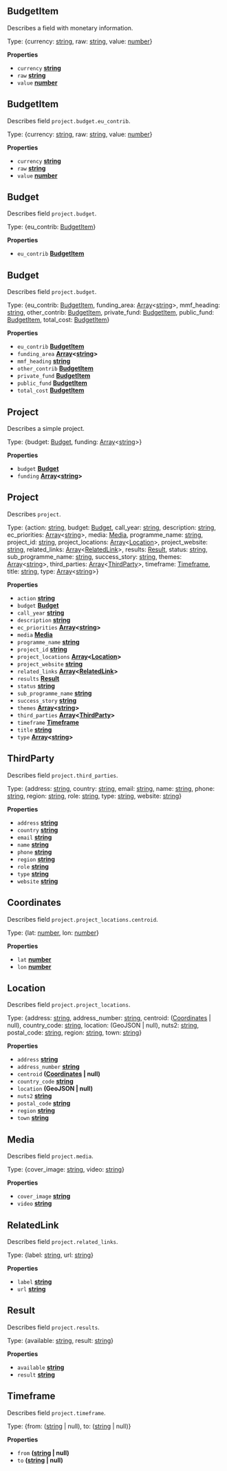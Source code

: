 <!-- Generated by documentation.js. Update this documentation by updating the source code. -->

## BudgetItem

Describes a field with monetary information.

Type: {currency: [string](https://developer.mozilla.org/docs/Web/JavaScript/Reference/Global_Objects/String), raw: [string](https://developer.mozilla.org/docs/Web/JavaScript/Reference/Global_Objects/String), value: [number](https://developer.mozilla.org/docs/Web/JavaScript/Reference/Global_Objects/Number)}

**Properties**

-   `currency` **[string](https://developer.mozilla.org/docs/Web/JavaScript/Reference/Global_Objects/String)** 
-   `raw` **[string](https://developer.mozilla.org/docs/Web/JavaScript/Reference/Global_Objects/String)** 
-   `value` **[number](https://developer.mozilla.org/docs/Web/JavaScript/Reference/Global_Objects/Number)** 

## BudgetItem

Describes field `project.budget.eu_contrib`.

Type: {currency: [string](https://developer.mozilla.org/docs/Web/JavaScript/Reference/Global_Objects/String), raw: [string](https://developer.mozilla.org/docs/Web/JavaScript/Reference/Global_Objects/String), value: [number](https://developer.mozilla.org/docs/Web/JavaScript/Reference/Global_Objects/Number)}

**Properties**

-   `currency` **[string](https://developer.mozilla.org/docs/Web/JavaScript/Reference/Global_Objects/String)** 
-   `raw` **[string](https://developer.mozilla.org/docs/Web/JavaScript/Reference/Global_Objects/String)** 
-   `value` **[number](https://developer.mozilla.org/docs/Web/JavaScript/Reference/Global_Objects/Number)** 

## Budget

Describes field `project.budget`.

Type: {eu_contrib: [BudgetItem](#budgetitem)}

**Properties**

-   `eu_contrib` **[BudgetItem](#budgetitem)** 

## Budget

Describes field `project.budget`.

Type: {eu_contrib: [BudgetItem](#budgetitem), funding_area: [Array](https://developer.mozilla.org/docs/Web/JavaScript/Reference/Global_Objects/Array)&lt;[string](https://developer.mozilla.org/docs/Web/JavaScript/Reference/Global_Objects/String)>, mmf_heading: [string](https://developer.mozilla.org/docs/Web/JavaScript/Reference/Global_Objects/String), other_contrib: [BudgetItem](#budgetitem), private_fund: [BudgetItem](#budgetitem), public_fund: [BudgetItem](#budgetitem), total_cost: [BudgetItem](#budgetitem)}

**Properties**

-   `eu_contrib` **[BudgetItem](#budgetitem)** 
-   `funding_area` **[Array](https://developer.mozilla.org/docs/Web/JavaScript/Reference/Global_Objects/Array)&lt;[string](https://developer.mozilla.org/docs/Web/JavaScript/Reference/Global_Objects/String)>** 
-   `mmf_heading` **[string](https://developer.mozilla.org/docs/Web/JavaScript/Reference/Global_Objects/String)** 
-   `other_contrib` **[BudgetItem](#budgetitem)** 
-   `private_fund` **[BudgetItem](#budgetitem)** 
-   `public_fund` **[BudgetItem](#budgetitem)** 
-   `total_cost` **[BudgetItem](#budgetitem)** 

## Project

Describes a simple project.

Type: {budget: [Budget](#budget), funding: [Array](https://developer.mozilla.org/docs/Web/JavaScript/Reference/Global_Objects/Array)&lt;[string](https://developer.mozilla.org/docs/Web/JavaScript/Reference/Global_Objects/String)>}

**Properties**

-   `budget` **[Budget](#budget)** 
-   `funding` **[Array](https://developer.mozilla.org/docs/Web/JavaScript/Reference/Global_Objects/Array)&lt;[string](https://developer.mozilla.org/docs/Web/JavaScript/Reference/Global_Objects/String)>** 

## Project

Describes `project`.

Type: {action: [string](https://developer.mozilla.org/docs/Web/JavaScript/Reference/Global_Objects/String), budget: [Budget](#budget), call_year: [string](https://developer.mozilla.org/docs/Web/JavaScript/Reference/Global_Objects/String), description: [string](https://developer.mozilla.org/docs/Web/JavaScript/Reference/Global_Objects/String), ec_priorities: [Array](https://developer.mozilla.org/docs/Web/JavaScript/Reference/Global_Objects/Array)&lt;[string](https://developer.mozilla.org/docs/Web/JavaScript/Reference/Global_Objects/String)>, media: [Media](#media), programme_name: [string](https://developer.mozilla.org/docs/Web/JavaScript/Reference/Global_Objects/String), project_id: [string](https://developer.mozilla.org/docs/Web/JavaScript/Reference/Global_Objects/String), project_locations: [Array](https://developer.mozilla.org/docs/Web/JavaScript/Reference/Global_Objects/Array)&lt;[Location](#location)>, project_website: [string](https://developer.mozilla.org/docs/Web/JavaScript/Reference/Global_Objects/String), related_links: [Array](https://developer.mozilla.org/docs/Web/JavaScript/Reference/Global_Objects/Array)&lt;[RelatedLink](#relatedlink)>, results: [Result](#result), status: [string](https://developer.mozilla.org/docs/Web/JavaScript/Reference/Global_Objects/String), sub_programme_name: [string](https://developer.mozilla.org/docs/Web/JavaScript/Reference/Global_Objects/String), success_story: [string](https://developer.mozilla.org/docs/Web/JavaScript/Reference/Global_Objects/String), themes: [Array](https://developer.mozilla.org/docs/Web/JavaScript/Reference/Global_Objects/Array)&lt;[string](https://developer.mozilla.org/docs/Web/JavaScript/Reference/Global_Objects/String)>, third_parties: [Array](https://developer.mozilla.org/docs/Web/JavaScript/Reference/Global_Objects/Array)&lt;[ThirdParty](#thirdparty)>, timeframe: [Timeframe](#timeframe), title: [string](https://developer.mozilla.org/docs/Web/JavaScript/Reference/Global_Objects/String), type: [Array](https://developer.mozilla.org/docs/Web/JavaScript/Reference/Global_Objects/Array)&lt;[string](https://developer.mozilla.org/docs/Web/JavaScript/Reference/Global_Objects/String)>}

**Properties**

-   `action` **[string](https://developer.mozilla.org/docs/Web/JavaScript/Reference/Global_Objects/String)** 
-   `budget` **[Budget](#budget)** 
-   `call_year` **[string](https://developer.mozilla.org/docs/Web/JavaScript/Reference/Global_Objects/String)** 
-   `description` **[string](https://developer.mozilla.org/docs/Web/JavaScript/Reference/Global_Objects/String)** 
-   `ec_priorities` **[Array](https://developer.mozilla.org/docs/Web/JavaScript/Reference/Global_Objects/Array)&lt;[string](https://developer.mozilla.org/docs/Web/JavaScript/Reference/Global_Objects/String)>** 
-   `media` **[Media](#media)** 
-   `programme_name` **[string](https://developer.mozilla.org/docs/Web/JavaScript/Reference/Global_Objects/String)** 
-   `project_id` **[string](https://developer.mozilla.org/docs/Web/JavaScript/Reference/Global_Objects/String)** 
-   `project_locations` **[Array](https://developer.mozilla.org/docs/Web/JavaScript/Reference/Global_Objects/Array)&lt;[Location](#location)>** 
-   `project_website` **[string](https://developer.mozilla.org/docs/Web/JavaScript/Reference/Global_Objects/String)** 
-   `related_links` **[Array](https://developer.mozilla.org/docs/Web/JavaScript/Reference/Global_Objects/Array)&lt;[RelatedLink](#relatedlink)>** 
-   `results` **[Result](#result)** 
-   `status` **[string](https://developer.mozilla.org/docs/Web/JavaScript/Reference/Global_Objects/String)** 
-   `sub_programme_name` **[string](https://developer.mozilla.org/docs/Web/JavaScript/Reference/Global_Objects/String)** 
-   `success_story` **[string](https://developer.mozilla.org/docs/Web/JavaScript/Reference/Global_Objects/String)** 
-   `themes` **[Array](https://developer.mozilla.org/docs/Web/JavaScript/Reference/Global_Objects/Array)&lt;[string](https://developer.mozilla.org/docs/Web/JavaScript/Reference/Global_Objects/String)>** 
-   `third_parties` **[Array](https://developer.mozilla.org/docs/Web/JavaScript/Reference/Global_Objects/Array)&lt;[ThirdParty](#thirdparty)>** 
-   `timeframe` **[Timeframe](#timeframe)** 
-   `title` **[string](https://developer.mozilla.org/docs/Web/JavaScript/Reference/Global_Objects/String)** 
-   `type` **[Array](https://developer.mozilla.org/docs/Web/JavaScript/Reference/Global_Objects/Array)&lt;[string](https://developer.mozilla.org/docs/Web/JavaScript/Reference/Global_Objects/String)>** 

## ThirdParty

Describes field `project.third_parties`.

Type: {address: [string](https://developer.mozilla.org/docs/Web/JavaScript/Reference/Global_Objects/String), country: [string](https://developer.mozilla.org/docs/Web/JavaScript/Reference/Global_Objects/String), email: [string](https://developer.mozilla.org/docs/Web/JavaScript/Reference/Global_Objects/String), name: [string](https://developer.mozilla.org/docs/Web/JavaScript/Reference/Global_Objects/String), phone: [string](https://developer.mozilla.org/docs/Web/JavaScript/Reference/Global_Objects/String), region: [string](https://developer.mozilla.org/docs/Web/JavaScript/Reference/Global_Objects/String), role: [string](https://developer.mozilla.org/docs/Web/JavaScript/Reference/Global_Objects/String), type: [string](https://developer.mozilla.org/docs/Web/JavaScript/Reference/Global_Objects/String), website: [string](https://developer.mozilla.org/docs/Web/JavaScript/Reference/Global_Objects/String)}

**Properties**

-   `address` **[string](https://developer.mozilla.org/docs/Web/JavaScript/Reference/Global_Objects/String)** 
-   `country` **[string](https://developer.mozilla.org/docs/Web/JavaScript/Reference/Global_Objects/String)** 
-   `email` **[string](https://developer.mozilla.org/docs/Web/JavaScript/Reference/Global_Objects/String)** 
-   `name` **[string](https://developer.mozilla.org/docs/Web/JavaScript/Reference/Global_Objects/String)** 
-   `phone` **[string](https://developer.mozilla.org/docs/Web/JavaScript/Reference/Global_Objects/String)** 
-   `region` **[string](https://developer.mozilla.org/docs/Web/JavaScript/Reference/Global_Objects/String)** 
-   `role` **[string](https://developer.mozilla.org/docs/Web/JavaScript/Reference/Global_Objects/String)** 
-   `type` **[string](https://developer.mozilla.org/docs/Web/JavaScript/Reference/Global_Objects/String)** 
-   `website` **[string](https://developer.mozilla.org/docs/Web/JavaScript/Reference/Global_Objects/String)** 

## Coordinates

Describes field `project.project_locations.centroid`.

Type: {lat: [number](https://developer.mozilla.org/docs/Web/JavaScript/Reference/Global_Objects/Number), lon: [number](https://developer.mozilla.org/docs/Web/JavaScript/Reference/Global_Objects/Number)}

**Properties**

-   `lat` **[number](https://developer.mozilla.org/docs/Web/JavaScript/Reference/Global_Objects/Number)** 
-   `lon` **[number](https://developer.mozilla.org/docs/Web/JavaScript/Reference/Global_Objects/Number)** 

## Location

Describes field `project.project_locations`.

Type: {address: [string](https://developer.mozilla.org/docs/Web/JavaScript/Reference/Global_Objects/String), address_number: [string](https://developer.mozilla.org/docs/Web/JavaScript/Reference/Global_Objects/String), centroid: ([Coordinates](#coordinates) | null), country_code: [string](https://developer.mozilla.org/docs/Web/JavaScript/Reference/Global_Objects/String), location: (GeoJSON | null), nuts2: [string](https://developer.mozilla.org/docs/Web/JavaScript/Reference/Global_Objects/String), postal_code: [string](https://developer.mozilla.org/docs/Web/JavaScript/Reference/Global_Objects/String), region: [string](https://developer.mozilla.org/docs/Web/JavaScript/Reference/Global_Objects/String), town: [string](https://developer.mozilla.org/docs/Web/JavaScript/Reference/Global_Objects/String)}

**Properties**

-   `address` **[string](https://developer.mozilla.org/docs/Web/JavaScript/Reference/Global_Objects/String)** 
-   `address_number` **[string](https://developer.mozilla.org/docs/Web/JavaScript/Reference/Global_Objects/String)** 
-   `centroid` **([Coordinates](#coordinates) | null)** 
-   `country_code` **[string](https://developer.mozilla.org/docs/Web/JavaScript/Reference/Global_Objects/String)** 
-   `location` **(GeoJSON | null)** 
-   `nuts2` **[string](https://developer.mozilla.org/docs/Web/JavaScript/Reference/Global_Objects/String)** 
-   `postal_code` **[string](https://developer.mozilla.org/docs/Web/JavaScript/Reference/Global_Objects/String)** 
-   `region` **[string](https://developer.mozilla.org/docs/Web/JavaScript/Reference/Global_Objects/String)** 
-   `town` **[string](https://developer.mozilla.org/docs/Web/JavaScript/Reference/Global_Objects/String)** 

## Media

Describes field `project.media`.

Type: {cover_image: [string](https://developer.mozilla.org/docs/Web/JavaScript/Reference/Global_Objects/String), video: [string](https://developer.mozilla.org/docs/Web/JavaScript/Reference/Global_Objects/String)}

**Properties**

-   `cover_image` **[string](https://developer.mozilla.org/docs/Web/JavaScript/Reference/Global_Objects/String)** 
-   `video` **[string](https://developer.mozilla.org/docs/Web/JavaScript/Reference/Global_Objects/String)** 

## RelatedLink

Describes field `project.related_links`.

Type: {label: [string](https://developer.mozilla.org/docs/Web/JavaScript/Reference/Global_Objects/String), url: [string](https://developer.mozilla.org/docs/Web/JavaScript/Reference/Global_Objects/String)}

**Properties**

-   `label` **[string](https://developer.mozilla.org/docs/Web/JavaScript/Reference/Global_Objects/String)** 
-   `url` **[string](https://developer.mozilla.org/docs/Web/JavaScript/Reference/Global_Objects/String)** 

## Result

Describes field `project.results`.

Type: {available: [string](https://developer.mozilla.org/docs/Web/JavaScript/Reference/Global_Objects/String), result: [string](https://developer.mozilla.org/docs/Web/JavaScript/Reference/Global_Objects/String)}

**Properties**

-   `available` **[string](https://developer.mozilla.org/docs/Web/JavaScript/Reference/Global_Objects/String)** 
-   `result` **[string](https://developer.mozilla.org/docs/Web/JavaScript/Reference/Global_Objects/String)** 

## Timeframe

Describes field `project.timeframe`.

Type: {from: ([string](https://developer.mozilla.org/docs/Web/JavaScript/Reference/Global_Objects/String) | null), to: ([string](https://developer.mozilla.org/docs/Web/JavaScript/Reference/Global_Objects/String) | null)}

**Properties**

-   `from` **([string](https://developer.mozilla.org/docs/Web/JavaScript/Reference/Global_Objects/String) | null)** 
-   `to` **([string](https://developer.mozilla.org/docs/Web/JavaScript/Reference/Global_Objects/String) | null)** 
